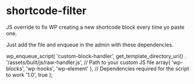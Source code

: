 # shortcode-filter
JS override to fix WP creating a new shortcode block every time yo paste one.

Just add the file and enqueue in the admin with these dependencies.

wp_enqueue_script(
        'custom-block-handler',
        get_template_directory_uri() . '/assets/built/js/raw-handler.js', // Path to your custom JS file
        array( 'wp-blocks', 'wp-hooks', 'wp-element' ), // Dependencies required for the script to work
        '1.0',
        true
    );
